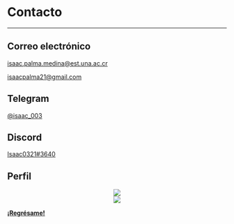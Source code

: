 # Contacto

***

## Correo electrónico
[isaac.palma.medina@est.una.ac.cr](mailto:isaac.palma.medina@est.una.ac.cr)

[isaacpalma21@gmail.com](mailto:isaacpalma21@gmail.com)

## Telegram

[@isaac_003](https://t.me/isaac_003)

## Discord

[Isaac0321#3640](https://discordapp.com/users/Isaac0321#3640)

## Perfil

<center> <img src="http://github-profile-summary-cards.vercel.app/api/cards/profile-details?username=Isaac-PM&theme=default"> </center> 

<center> <img src="http://github-profile-summary-cards.vercel.app/api/cards/most-commit-language?username=Isaac-PM&theme=default"> </center> 

**[¡Regrésame!](/index)**